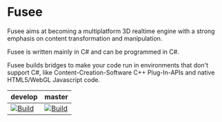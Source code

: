 Fusee
=====

Fusee aims at becoming a multiplatform 3D realtime engine with 
a strong emphasis on content transformation and manipulation.

Fusee is written mainly in C# and can be programmed in C#. 

Fusee builds bridges to make your code run in environments that
don't support C#, like Content-Creation-Software C++ Plug-In-APIs
and native HTML5/WebGL Javascript code.


| develop | master |
| ------- | ------ |
| [![Build](https://github.com/FUSEEProjectTeam/Fusee/workflows/Build/badge.svg?branch=develop)](https://github.com/FUSEEProjectTeam/Fusee/actions?query=workflow:Build) | [![Build](https://github.com/FUSEEProjectTeam/Fusee/workflows/Build/badge.svg?branch=master)](https://github.com/FUSEEProjectTeam/Fusee/actions?query=workflow:Build) |
